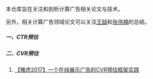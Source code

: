本仓库旨在关注和剖析计算广告相关论文与技术。

另外，相关计算广告领域论文可以关注[王喆](https://github.com/wzhe06/Ad-papers.git)和[张伟楠](https://github.com/wnzhang/rtb-papers.git)的总结。

##### 一、CTR预估

##### 二、CVR预估
1. [【雅虎2017】一个在线展示广告的CVR预估框架实践]()